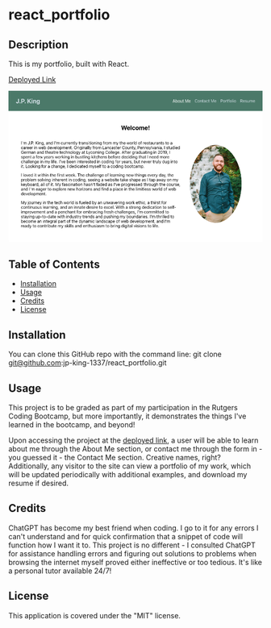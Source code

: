 # react_portfolio


## Description
This is my portfolio, built with React.

[Deployed Link](https://jpking1337portfolio.netlify.app/)

![Screenshot of the home page of my portfolio](public/assets/images/screenshots/portfolio_screenshot.png)


## Table of Contents
- [Installation](#installation)
- [Usage](#usage)
- [Credits](#credits)
- [License](#license)


## Installation
You can clone this GitHub repo with the command line:
git clone git@github.com:jp-king-1337/react_portfolio.git


## Usage
This project is to be graded as part of my participation in the Rutgers Coding Bootcamp, but more importantly, it demonstrates the things I've learned in the bootcamp, and beyond!

Upon accessing the project at the [deployed link](https://jpking1337portfolio.netlify.app/), a user will be able to learn about me through the About Me section, or contact me through the form in - you guessed it - the Contact Me section. Creative names, right? Additionally, any visitor to the site can view a portfolio of my work, which will be updated periodically with additional examples, and download my resume if desired.


## Credits
ChatGPT has become my best friend when coding. I go to it for any errors I can't understand and for quick confirmation that a snippet of code will function how I want it to. This project is no different - I consulted ChatGPT for assistance handling errors and figuring out solutions to problems when browsing the internet myself proved either ineffective or too tedious. It's like a personal tutor available 24/7!


## License
This application is covered under the "MIT" license.
<!-- 

## Badges
N/A


## Features
N/A


## How to Contribute
N/A


## Tests
N/A -->